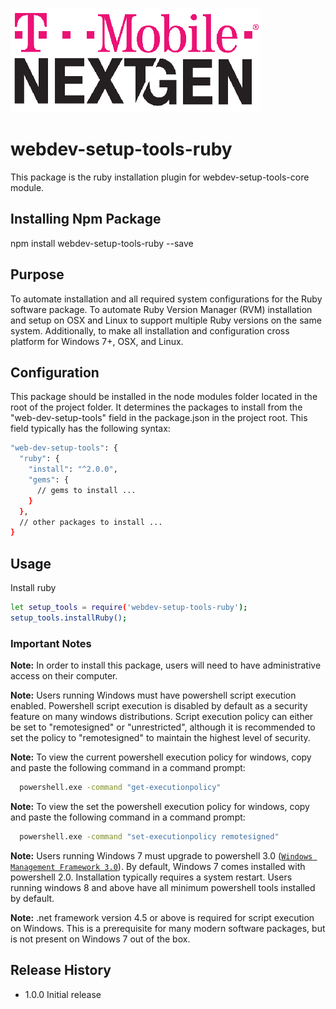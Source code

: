 ![T-Mobile](./images/T-Mobile_NextGen-Magenta-Small.png)

webdev-setup-tools-ruby
=======================

This package is the ruby installation plugin for webdev-setup-tools-core module.

## Installing Npm Package

  npm install webdev-setup-tools-ruby --save

## Purpose
To automate installation and all required system configurations for the Ruby software package. To automate
Ruby Version Manager (RVM) installation and setup on OSX and Linux to support multiple Ruby versions on the same system.
Additionally, to make all installation and configuration cross platform for Windows 7+, OSX, and Linux.
## Configuration

This package should be installed in the
node modules folder located in the root of the project folder.
It determines the packages to install from the "web-dev-setup-tools" field in the package.json in the project root.
This field typically has the following syntax:


```sh
"web-dev-setup-tools": {
  "ruby": {
    "install": "^2.0.0",
    "gems": {
      // gems to install ...
    }
  },
  // other packages to install ...
}
```
## Usage

  Install ruby
  ```sh
  let setup_tools = require('webdev-setup-tools-ruby');
  setup_tools.installRuby();
  ```








### Important Notes

**Note:** In order to install this package, users will need to have administrative access on their computer.

**Note:** Users running Windows must have powershell script execution enabled. Powershell script execution
is disabled by default as a security feature on many windows distributions. Script execution policy
can either be set to "remotesigned" or "unrestricted", although it is recommended to set the
policy to "remotesigned" to maintain the highest level of security.

**Note:**  To view the current powershell execution policy for windows, copy and paste the following command in
a command prompt:

```sh
  powershell.exe -command "get-executionpolicy"
  ```

**Note:**  To view the set the powershell execution policy for windows, copy and paste the following command in
a command prompt:

```sh
  powershell.exe -command "set-executionpolicy remotesigned"
  ```

**Note:** Users running Windows 7 must upgrade to powershell 3.0 ([`Windows Management Framework 3.0`](https://www.microsoft.com/en-us/download/details.aspx?id=34595)).
By default, Windows 7 comes installed with powershell 2.0. Installation typically requires a system restart.
Users running windows 8 and above have all minimum powershell tools installed by default.

**Note:** .net framework version 4.5 or above is required for script execution on Windows.
This is a prerequisite for many modern software packages, but is not present on Windows 7
out of the box.


## Release History

* 1.0.0 Initial release